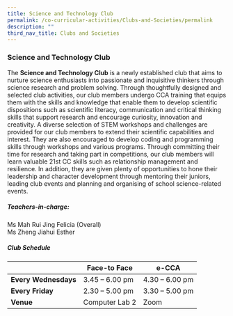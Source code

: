 ```yaml
---
title: Science and Technology Club
permalink: /co-curricular-activities/Clubs-and-Societies/permalink
description: ""
third_nav_title: Clubs and Societies
---
```

### Science and Technology Club

The **Science and Technology Club** is a newly established club that aims to nurture science enthusiasts into passionate and inquisitive thinkers through science research and problem solving. Through thoughtfully designed and selected club activities, our club members undergo CCA training that equips them with the skills and knowledge that enable them to develop scientific dispositions such as scientific literacy, communication and critical thinking skills that support research and encourage curiosity, innovation and creativity. A diverse selection of STEM workshops and challenges are provided for our club members to extend their scientific capabilities and interest. They are also encouraged to develop coding and programming skills through workshops and various programs. Through committing their time for research and taking part in competitions, our club members will learn valuable 21st CC skills such as relationship management and resilience. In addition, they are given plenty of opportunities to hone their leadership and character development through mentoring their juniors, leading club events and planning and organising of school science-related events. 

##### Teachers-in-charge:

Ms Mah Rui Jing Felicia (Overall)
<br>Ms Zheng Jiahui Esther


##### Club Schedule

|  	| Face-to Face 	| e-CCA 	|
|---	|---	|---	|
| **Every Wednesdays** 	| 3.45 – 6.00 pm 	| 4.30 – 6.00 pm 	|
| **Every Friday** 	| 2.30 – 5.00 pm 	| 3.30 – 5.00 pm 	|
| **Venue** 	| Computer Lab 2 	| Zoom 	|